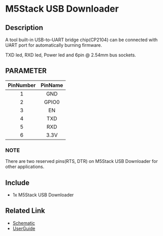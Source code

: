 # M5Stack USB Downloader

## Description

A tool built-in USB-to-UART bridge chip(CP2104) can be connected with UART port for automatically burning firmware.

TXD led, RXD led, Power led and 6pin @ 2.54mm bus sockets.

## PARAMETER

|       PinNumber       |          PinName          |
| :-------------------: |:------------------------: |
|           1           |           GND             |
|           2           |           GPIO0           |
|           3           |           EN              |
|           4           |           TXD             |
|           5           |           RXD             |
|           6           |           3.3V            |

### NOTE

There are two reserved pins(RTS, DTR) on M5Stack USB Downloader for other applications.

## Include

- 1x M5Stack USB Downloader

## Related Link

- [Schematic](https://github.com/watson8544/M5Stack-UserGuide/blob/master/TOOLS_DOCS/USBtool.pdf)
- [UserGuide](https://github.com/watson8544/M5Stack-UserGuide/blob/master/TOOLS_DOCS/M5Stack-USB-Downloader-UserGuide.md)

<!-- <figure>
    <img src="assets/img/product_pics/unit/M5GO_Unit_moisture.jpg" height="50" width="49">
</figure> -->
